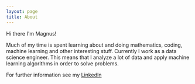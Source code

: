 ```yaml
---
layout: page
title: About
---
```


Hi there I'm Magnus!

Much of my time is spent learning about and doing mathematics, coding, machine learning and other interesting stuff. Currently I work as a data science engineer. This means that I analyze a lot of data and apply machine learning algorithms in order to solve problems.

For further information see my [LinkedIn](https://www.linkedin.com/in/magnus-hansson-1426a734)
